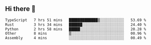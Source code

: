 ## Hi there 👋

<!--
**whirlun/whirlun** is a ✨ _special_ ✨ repository because its `README.md` (this file) appears on your GitHub profile.

Here are some ideas to get you started:

- 🔭 I’m currently working on ...
- 🌱 I’m currently learning ...
- 👯 I’m looking to collaborate on ...
- 🤔 I’m looking for help with ...
- 💬 Ask me about ...
- 📫 How to reach me: ...
- 😄 Pronouns: ...
- ⚡ Fun fact: ...
-->
<!--START_SECTION:waka-->

```txt
TypeScript   7 hrs 51 mins   █████████████▒░░░░░░░░░░░   53.69 %
Rust         3 hrs 34 mins   ██████░░░░░░░░░░░░░░░░░░░   24.40 %
Python       2 hrs 58 mins   █████░░░░░░░░░░░░░░░░░░░░   20.28 %
Other        8 mins          ▒░░░░░░░░░░░░░░░░░░░░░░░░   00.96 %
Assembly     4 mins          ░░░░░░░░░░░░░░░░░░░░░░░░░   00.49 %
```

<!--END_SECTION:waka-->
